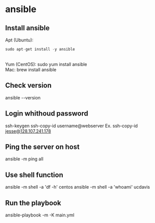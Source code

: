 # ansible
## Install ansible
Apt (Ubuntu):  
```Java
sudo apt-get install -y ansible
```
<br />
Yum (CentOS): sudo yum install ansible <br />
Mac: brew install ansible <br />

## Check version
ansible --version

## Login whithoud password
ssh-keygen
ssh-copy-id username@webserver
Ex. ssh-copy-id jesse@128.107.241.178

## Ping the server on host
ansible -m ping all

## Use shell function
ansible -m shell -a 'df -h' centos
ansible -m shell -a 'whoami' ucdavis

## Run the playbook
ansible-playbook -m -K main.yml


